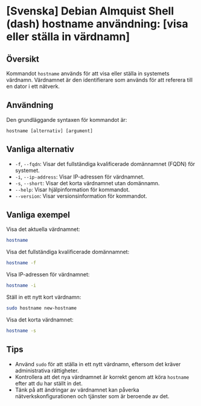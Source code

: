 # [Svenska] Debian Almquist Shell (dash) hostname användning: [visa eller ställa in värdnamn]

## Översikt
Kommandot `hostname` används för att visa eller ställa in systemets värdnamn. Värdnamnet är den identifierare som används för att referera till en dator i ett nätverk.

## Användning
Den grundläggande syntaxen för kommandot är:

```
hostname [alternativ] [argument]
```

## Vanliga alternativ
- `-f`, `--fqdn`: Visar det fullständiga kvalificerade domännamnet (FQDN) för systemet.
- `-i`, `--ip-address`: Visar IP-adressen för värdnamnet.
- `-s`, `--short`: Visar det korta värdnamnet utan domännamn.
- `--help`: Visar hjälpinformation för kommandot.
- `--version`: Visar versionsinformation för kommandot.

## Vanliga exempel
Visa det aktuella värdnamnet:
```bash
hostname
```

Visa det fullständiga kvalificerade domännamnet:
```bash
hostname -f
```

Visa IP-adressen för värdnamnet:
```bash
hostname -i
```

Ställ in ett nytt kort värdnamn:
```bash
sudo hostname new-hostname
```

Visa det korta värdnamnet:
```bash
hostname -s
```

## Tips
- Använd `sudo` för att ställa in ett nytt värdnamn, eftersom det kräver administrativa rättigheter.
- Kontrollera att det nya värdnamnet är korrekt genom att köra `hostname` efter att du har ställt in det.
- Tänk på att ändringar av värdnamnet kan påverka nätverkskonfigurationen och tjänster som är beroende av det.